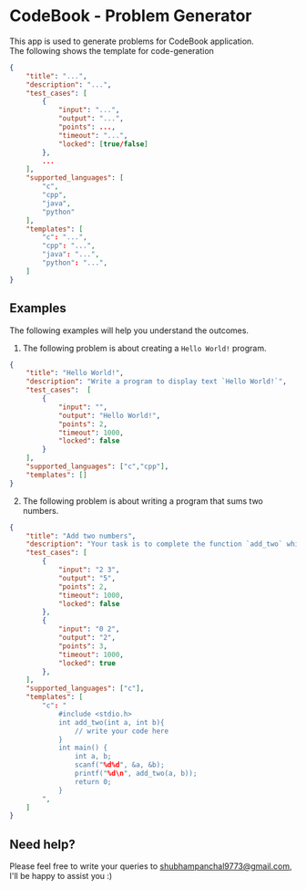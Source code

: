 # CodeBook - Problem Generator
This app is used to generate problems for CodeBook application.  
The following shows the template for code-generation
```json
{
	"title": "...",
	"description": "...",
	"test_cases": [
		{
			"input": "...",
			"output": "...",
			"points": ...,
			"timeout": "...",
			"locked": [true/false]
		},
		...
	],
	"supported_languages": [
		"c",
		"cpp",
		"java",
		"python"
	],
	"templates": [
		"c": "...",
		"cpp": "...",
		"java": "...",
		"python": "...",
	]
}
```

## Examples
The following examples will help you understand the outcomes.
1. The following problem is about creating a `Hello World!` program.
```json
{
    "title": "Hello World!",
    "description": "Write a program to display text `Hello World!`",
    "test_cases":  [
        {
            "input": "",
            "output": "Hello World!",
            "points": 2,
            "timeout": 1000,
            "locked": false
        }
    ],
    "supported_languages": ["c","cpp"],
    "templates": []
}
```

2. The following problem is about writing a program that sums two numbers.
```json
{
    "title": "Add two numbers",
    "description": "Your task is to complete the function `add_two` which takes two integers and returns their sum.",
    "test_cases": [
        {
            "input": "2 3",
            "output": "5",
            "points": 2, 
            "timeout": 1000,
            "locked": false
        },
        {
            "input": "0 2",
            "output": "2",
            "points": 3, 
            "timeout": 1000,
            "locked": true
        },
    ],
    "supported_languages": ["c"],
    "templates": [
        "c": "
            #include <stdio.h>
            int add_two(int a, int b){
                // write your code here
            }
            int main() {
                int a, b;
                scanf("%d%d", &a, &b);
                printf("%d\n", add_two(a, b));
                return 0;
            }
        ",
    ]
}
```

## Need help?
Please feel free to write your queries to [shubhampanchal9773@gmail.com](mailto:shubhampanchal9773@gmail.com), I'll be happy to assist you :)

